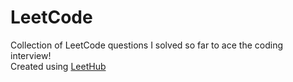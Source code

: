 # LeetCode
Collection of LeetCode questions I solved so far to ace the coding interview!  
Created using [LeetHub](https://github.com/QasimWani/LeetHub)
